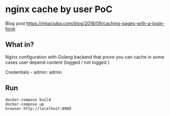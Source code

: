 # nginx cache by user PoC

Blog post https://mkaciuba.com/blog/2018/09/caching-pages-with-a-login-form

## What in?

Nginx configuration with Golang backend that prove you can cache in some cases user depend content (logged / not logged )

Credentials - admin: admin

## Run
```
docker-compose build
docker-compose up
browser http://localhost:8000
```
